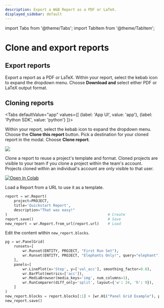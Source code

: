 ```yaml
---
description: Export a W&B Report as a PDF or LaTeX.
displayed_sidebar: default
---
```

import Tabs from '@theme/Tabs';
import TabItem from '@theme/TabItem';

# Clone and export reports

<head>
  <title>Clone and export W&B Reports</title>
</head>

## Export reports

Export a report as a PDF or LaTeX. Within your report, select the kebab icon to expand the dropdown menu. Choose **Download and** select either PDF or LaTeX output format.

## Cloning reports

<Tabs
  defaultValue="app"
  values={[
    {label: 'App UI', value: 'app'},
    {label: 'Python SDK', value: 'python'}
  ]}>
  <TabItem value="app">

Within your report, select the kebab icon to expand the dropdown menu. Choose the **Clone this report** button. Pick a destination for your cloned report in the modal. Choose **Clone report**.

![](@site/static/images/reports/clone_reports.gif)

Clone a report to reuse a project's template and format. Cloned projects are visible to your team if you clone a project within the team's account. Projects cloned within an individual's account are only visible to that user.
  </TabItem>
  <TabItem value="python">

[![Open In Colab](https://colab.research.google.com/assets/colab-badge.svg)](http://wandb.me/report\_api)

Load a Report from a URL to use it as a template.

```python
report = wr.Report(
    project=PROJECT,
    title='Quickstart Report',
    description="That was easy!"
)                                              # Create
report.save()                                  # Save
new_report = wr.Report.from_url(report.url)    # Load
```

Edit the content within `new_report.blocks`.

```python
pg = wr.PanelGrid(
    runsets=[
        wr.Runset(ENTITY, PROJECT, "First Run Set"),
        wr.Runset(ENTITY, PROJECT, "Elephants Only!", query="elephant"),
    ],
    panels=[
        wr.LinePlot(x='Step', y=['val_acc'], smoothing_factor=0.8),
        wr.BarPlot(metrics=['acc']),
        wr.MediaBrowser(media_keys='img', num_columns=1),
        wr.RunComparer(diff_only='split', layout={'w': 24, 'h': 9}),
    ]
)
new_report.blocks = report.blocks[:1] + [wr.H1("Panel Grid Example"), pg] + report.blocks[1:]
new_report.save()
```
  </TabItem>
</Tabs>
